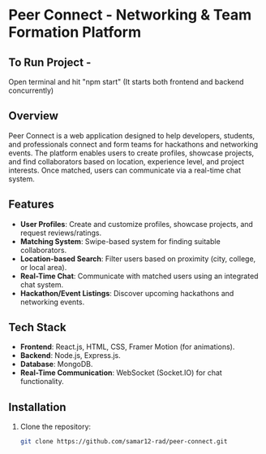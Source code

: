 # Peer Connect - Networking & Team Formation Platform

## To Run Project - 
Open terminal and hit "npm start" (It starts both frontend and backend concurrently)

## Overview
Peer Connect is a web application designed to help developers, students, and professionals connect and form teams for hackathons and networking events. The platform enables users to create profiles, showcase projects, and find collaborators based on location, experience level, and project interests. Once matched, users can communicate via a real-time chat system.

## Features
- **User Profiles**: Create and customize profiles, showcase projects, and request reviews/ratings.
- **Matching System**: Swipe-based system for finding suitable collaborators.
- **Location-based Search**: Filter users based on proximity (city, college, or local area).
- **Real-Time Chat**: Communicate with matched users using an integrated chat system.
- **Hackathon/Event Listings**: Discover upcoming hackathons and networking events.

## Tech Stack
- **Frontend**: React.js, HTML, CSS, Framer Motion (for animations).
- **Backend**: Node.js, Express.js.
- **Database**: MongoDB.
- **Real-Time Communication**: WebSocket (Socket.IO) for chat functionality.

## Installation

1. Clone the repository:
   ```bash
   git clone https://github.com/samar12-rad/peer-connect.git
